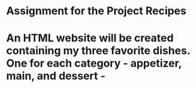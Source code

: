 # Assignment for the Project Recipes 
# An HTML website will be created containing my three favorite dishes. One for each category - appetizer, main, and dessert -